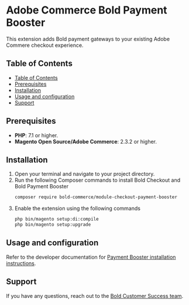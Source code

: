 # Adobe Commerce Bold Payment Booster

This extension adds Bold payment gateways to your existing Adobe Commere checkout experience.

## Table of Contents

- [Table of Contents](#table-of-contents)
- [Prerequisites](#prerequisites)
- [Installation](#installation)
- [Usage and configuration](#usage-and-configuration)
- [Support](#support)

## Prerequisites

- **PHP**: 7.1 or higher.
- **Magento Open Source/Adobe Commerce**: 2.3.2 or higher.

## Installation

1. Open your terminal and navigate to your project directory.
2. Run the following Composer commands to install Bold Checkout and Bold Payment Booster
    ```bash
    composer require bold-commerce/module-checkout-payment-booster
    ```
3. Enable the extension using the following commands
    ```bash
    php bin/magento setup:di:compile
    php bin/magento setup:upgrade
    ```

## Usage and configuration

Refer to the developer documentation for [Payment Booster installation instructions](https://developer.boldcommerce.com/guides/platform-integration/adobe-commerce/installation?config=payment-booster).


## Support

If you have any questions, reach out to the [Bold Customer Success team](https://support.boldcommerce.com/hc/en-us/requests/new?ticket_form_id=132106).
